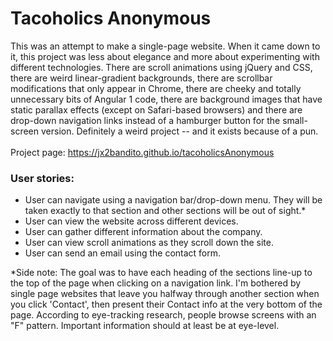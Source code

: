 # Tacoholics Anonymous
 
 This was an attempt to make a single-page website. When it came down to it, this project was less about elegance and more about experimenting with different technologies. There are scroll 
 animations using jQuery and CSS, there are weird linear-gradient backgrounds, there are scrollbar modifications that only appear in Chrome, there are cheeky and totally unnecessary bits of Angular 1 code, there are background images that have static parallax effects (except on Safari-based browsers) and there are drop-down navigation links 
 instead of a hamburger button for the small-screen version. Definitely a weird project -- and it exists because of a pun. 
 <br/><br/>
 Project page: https://jx2bandito.github.io/tacoholicsAnonymous
  
### User stories: <br />
* User can navigate using a navigation bar/drop-down menu. They will be taken exactly to that section and other sections will be out of sight.*
* User can view the website across different devices.
* User can gather different information about the company.
* User can view scroll animations as they scroll down the site.
* User can send an email using the contact form.



*Side note: The goal was to have each heading of the sections line-up to the top of the page when clicking on a navigation link. I'm bothered by 
single page websites that leave you halfway through another section when you click 'Contact', then present their Contact info at the very bottom of the page. 
According to eye-tracking research, people browse screens with an "F" pattern. Important information should at least be at eye-level.

